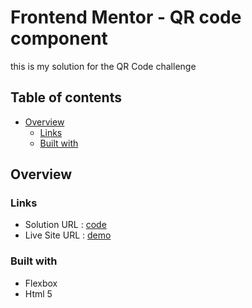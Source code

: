 # Frontend Mentor - QR code component

this is my solution for the QR Code challenge

## Table of contents

- [Overview](#overview)
  - [Links](#links)
  - [Built with](#built-with) 


## Overview

### Links

- Solution URL : [code](https://github.com/EtnoPolino/challenge_qrcode.git)
- Live Site URL : [demo]()

### Built with

- Flexbox
- Html 5